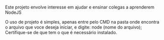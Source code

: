 Este projeto envolve interesse em ajudar e ensinar colegas a aprenderem NodeJS

O uso de projeto é simples, apenas entre pelo CMD na pasta onde encontra o arquivo que voce deseja iniciar,
e digite: node (nome do arquivo);
Certifique-se de que tem o que é necessário instalado.